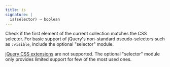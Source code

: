 ```yaml
---
title: is
signature: |
  is(selector) ⇒ boolean
---
```


Check if the first element of the current collection matches the CSS selector.
For basic support of jQuery's non-standard pseudo-selectors such as `:visible`,
include the optional "selector" module.

<p class=compat>
  <a href="http://api.jquery.com/category/selectors/jquery-selector-extensions/">jQuery
  CSS extensions</a> are not supported. The optional "selector" module only
  provides limited support for few of the most used ones.
</p>

